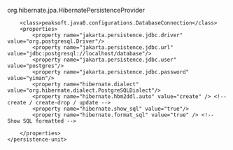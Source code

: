 


<persistence xmlns="http://xmlns.jcp.org/xml/ns/persistence"
             xmlns:xsi="http://www.w3.org/2001/XMLSchema-instance"
             xsi:schemaLocation="http://xmlns.jcp.org/xml/ns/persistence
             http://xmlns.jcp.org/xml/ns/persistence/persistence_2_1.xsd"
             version="2.1">

 <?xml version="1.0" encoding="UTF-8"?>
<persistence version="2.1" xmlns="http://xmlns.jcp.org/xml/ns/persistence" xmlns:xsi="http://www.w3.org/2001/XMLSchema-instance" xsi:schemaLocation="http://xmlns.jcp.org/xml/ns/persistence http://xmlns.jcp.org/xml/ns/persistence/persistence_2_1.xsd">
    <persistence-unit name="myPU" transaction-type="RESOURCE_LOCAL">
        <provider>org.hibernate.jpa.HibernatePersistenceProvider</provider>

        <class>peaksoft.java8.configurations.DatabaseConnection</class>
        <properties>
            <property name="jakarta.persistence.jdbc.driver" value="org.postgresql.Driver"/>
            <property name="jakarta.persistence.jdbc.url" value="jdbc:postgresql://localhost/database"/>
            <property name="jakarta.persistence.jdbc.user" value="postgres"/>
            <property name="jakarta.persistence.jdbc.password" value="yiman"/>
            <property name="hibernate.dialect" value="org.hibernate.dialect.PostgreSQLDialect"/>
            <property name="hibernate.hbm2ddl.auto" value="create" /> <!-- create / create-drop / update -->
            <property name="hibernate.show_sql" value="true"/>
            <property name="hibernate.format_sql" value="true" /> <!-- Show SQL formatted -->

        </properties>
    </persistence-unit>
</persistence>
